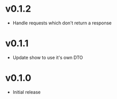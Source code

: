 # v0.1.2

+ Handle requests which don't return a response

# v0.1.1

+ Update show to use it's own DTO

# v0.1.0

+ Initial release